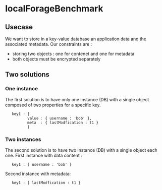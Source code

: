 # localForageBenchmark

## Usecase

We want to store in a key-value database an application data and the associated metadata. 
Our constraints are : 
- storing two objects : one for contenet and one for metadata
- both objects must be encrypted separately

## Two solutions 

### One instance 

The first solution is to have only one instance (DB) with a single object composed of two properties for a specific key.
```language-json
   key1 : {
          value : { username : 'bob' },
          meta  : { lastModfication : t1 }
          }
```

### Two instances 

The second solution is to have two instance (DB) with a single object each one.
First instance with data content :
```language-json
   key1 : { username : 'bob' }
```
Second instance with metadata:
```language-json
   key1 : { lastModfication : t1 }
```
